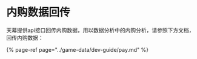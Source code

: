 # 内购数据回传

天幕提供api接口回传内购数据，用以数据分析中的内购分析，请参照下方文档，回传内购数据：

{% page-ref page="../game-data/dev-guide/pay.md" %}



